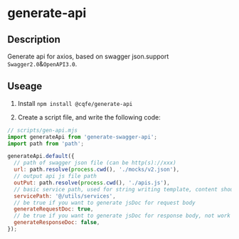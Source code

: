 # generate-api

## Description

Generate api for axios, based on swagger json.support `Swagger2.0`&`OpenAPI3.0`.

## Useage

1. Install `npm install @cqfe/generate-api`

2. Create a script file, and write the following code:

```js
// scripts/gen-api.mjs
import generateApi from 'generate-swagger-api';
import path from 'path';

generateApi.default({
  // path of swagger json file (can be http(s)://xxx)
  url: path.resolve(process.cwd(), './mocks/v2.json'),
  // output api js file path
  outPut: path.resolve(process.cwd(), './apis.js'),
  // basic service path, used for string writing template, content should be an instance of axios
  servicePath: '@/utils/services',
  // be true if you want to generate jsDoc for request body
  generateRequestDoc: true,
  // be true if you want to generate jsDoc for response body, not work still now
  generateResponseDoc: false,
});
```
